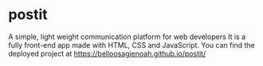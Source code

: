 # postit
A simple, light weight communication platform for web developers
It is a fully front-end app made with HTML, CSS and JavaScript.
You can find the deployed project at https://belloosagienoah.github.io/postit/
